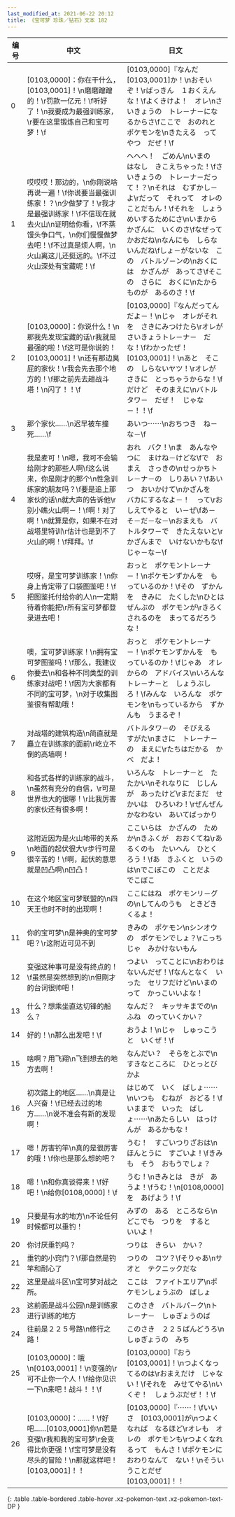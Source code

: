 ```yaml
---
last_modified_at: 2021-06-22 20:12
title: 《宝可梦 珍珠／钻石》文本 182
---
```

| 编号 | 中文 | 日文 |
| ---- | ---- | ---- |
| 0 | [0103,0000]：你在干什么，[0103,0001]！\n磨磨蹭蹭的！\r罚款一亿元！\f听好了！\n我要成为最强训练家，\r要在这里锻炼自己和宝可梦！\f | [0103,0000]『なんだ　[0103,0001]か！\nおそいぞ！\rばっきん　１おくえん　な！\fよくきけよ！　オレ\nさいきょうの　トレ－ナ－になるからさ\fここで　おのれと　ポケモンを\nきたえる　って　やつ　だぜ！\f |
| 1 | 哎哎哎！那边的，\n你刚说啥再说一遍！\f你说要当最强训练家！？\n少做梦了！\r我才是最强训练家！\f不信现在就去火山\n证明给你看，\f不蒸馒头争口气，\n你们慢慢做梦去吧！\f不过真是烦人啊，\n火山离这儿还挺远的。\f不过火山深处有宝藏呢！\f | ヘヘヘ！　ごめん\nいまの　はなし　きこえちゃった！\fさいきょうの　トレ－ナ－だって！？\nそれは　むずかし－よ\rだって　それって　オレのことだもん！\fそれを　しょうめいするためにさ\nいまから　かざんに　いくのさ\fなぜって　かおだね\nなんにも　しらないんだね\fしょ－がないな　この　バトルゾ－ンの\nおくには　かざんが　あってさ\fそこの　さらに　おくに\nたからものが　あるのさ！\f |
| 2 | [0103,0000]：你说什么！\n那我先发现宝藏的话\r我就是最强的啦！\f这可是你说的！[0103,0001]！\n还有那边臭屁的家伙！\r我会先去那个地方的！\f那之前先去趟战斗塔！\n闪了！！\f | [0103,0000]『なんだってんだよ－！\nじゃ　オレがそれを　さきにみつけたら\rオレが　さいきょうトレ－ナ－　だな！\fわかったぜ！　[0103,0001]！\nあと　そこの　しらないヤツ！\rオレが　さきに　とっちゃうからな！\fだけど　そのまえに\nバトルタワ－　だぜ！　じゃな－！！\f |
| 3 | 那个家伙……\n迟早被车撞死……\f | あいつ⋯⋯\nおちつき　ね－な－\f |
| 4 | 我是麦可！\n嗯，我可不会输给刚才的那些人啊\f这么说来，你是刚才的那个\n性急训练家的朋友吗？\f要是追上那家伙的话\n就大声的告诉他\r别小瞧火山啊－！\f啊！对了啊！\n就算是你，如果不在对战塔里特训\r估计也是到不了火山的啊！\f拜拜。\f | おれ　バク！\nま　あんなやつに　まけね－けどな\fで　おまえ　さっきの\nせっかちトレ－ナ－の　しりあい？\fあいつ　おいかけて\nかざんを　バカにするなよ－！　って\rおしえてやると　い－ぜ\fあ－　そ－だ－な－\nおまえも　バトルタワ－で　きたえないと\rかざんまで　いけないかもな\fじゃ－な－\f |
| 5 | 哎呀，是宝可梦训练家！\n你身上肯定带了口袋图鉴吧！\f把图鉴托付给你的人\n一定期待着你能把\r所有宝可梦都登录进去吧！ | おっと　ポケモントレ－ナ－！\nポケモンずかんを　もっているのか！\fその　ずかんを　きみに　たくした\nひとは　ぜんぶの　ポケモンが\rきろくされるのを　まってるだろうな！ |
| 6 | 噢，宝可梦训练家！\n拥有宝可梦图鉴吗！\f那么，我建议你要去\n和各种不同类型的训练家对战吧！\f因为大家都有不同的宝可梦，\n对于收集图鉴很有帮助哦！ | おっと　ポケモントレ－ナ－！\nポケモンずかんを　もっているのか！\fじゃあ　オレからの　アドバイス\nいろんな　トレ－ナ－と　しょうぶしろ！\fみんな　いろんな　ポケモンを\nもっているから　ずかんも　うまるぞ！ |
| 7 | 对战塔的建筑构造\n简直就是矗立在训练家的面前\r屹立不倒的高墙啊！ | バトルタワ－の　そびえる　すがた\nまさに　トレ－ナ－の　まえに\rたちはだかる　かべ　だよ！ |
| 8 | 和各式各样的训练家的战斗，\n虽然有充分的自信，\r可是世界也大的很哪！\r比我厉害的家伙还有很多啊！ | いろんな　トレ－ナ－と　たたかい\nそれなりに　じしんが　あったけど\rまだまだ　せかいは　ひろいわ！\rぜんぜん　かなわない　あいてばっかり |
| 9 | 这附近因为是火山地带的关系\n地面的起伏很大\r步行可是很辛苦的！\f啊，起伏的意思就是凹凸啊\n凹凸！ | ここいらは　かざんの　ためか\nきふくが　おおくてね\rあるくのも　たいへん　ひとくろう！\fあ　きふくと　いうのは\nでこぼこの　ことだよ　でこぼこ |
| 10 | 在这个地区宝可梦联盟的\n四天王也时不时的出现啊！ | ここにはね　ポケモンリ－グの\nしてんのうも　ときどき　くるよ！ |
| 11 | 你的宝可梦\n是神奥的宝可梦吧？\r这附近可见不到 | きみの　ポケモン\nシンオウの　ポケモンでしょ？\rこっちじゃ　みかけないもん |
| 12 | 变强这种事可是没有终点的！\f虽然是突然想到的\n但刚才的台词很帅吧！ | つよい　ってことに\nおわりは　ないんだぜ！\fなんとなく　いった　セリフだけど\nいまのって　かっこいいよな！ |
| 13 | 什么？想乘坐直达切锋的船么？ | なんだ？　キッサキまでの\nふね　のっていくかい？ |
| 14 | 好的！\n那么出发吧！\f | おうよ！\nじゃ　しゅっこうと　いくぜ！\f |
| 15 | 啥啊？用飞翔\n飞到想去的地方去啊！ | なんだい？　そらをとぶで\nすきなところに　ひとっとび　かよ |
| 16 | 初次踏上的地区……\n真是让人兴奋！\f已经去过的地方……\n说不准会有新的发现啊！ | はじめて　いく　ばしょ⋯⋯\nいつも　むねが　おどる！\fいままで　いった　ばしょ⋯⋯\nあたらしい　はっけんが　あるかもな！ |
| 17 | 嗯！厉害钓竿\n真的是很厉害的哦！\f你也是那么想的吧？ | うむ！　すごいつりざおは\nほんとうに　すごいよ！\fきみも　そう　おもうでしょ？ |
| 18 | 嗯！\n和你真谈得来！\f好吧！\n给你[0108,0000]！\f | うむ！\nきみとは　きが　あうよ！\fうむ！\n[0108,0000]を　あげよう！\f |
| 19 | 只要是有水的地方\n不论任何时候都可以垂钓！ | みずの　ある　ところなら\nどこでも　つりを　すると　いいよ！ |
| 20 | 你讨厌垂钓吗？ | つりは　きらい　かい？ |
| 21 | 垂钓的小窍门？\f那自然是钓竿和耐心了 | つりの　コツ？\fそりゃあ\nサオと　テクニックだな |
| 22 | 这里是战斗区\n宝可梦对战之所。 | ここは　ファイトエリア\nポケモンしょうぶの　ばしょ |
| 23 | 这前面是战斗公园\n是训练家进行训练的地方 | このさき　バトルパ－ク\nトレ－ナ－　しゅぎょうのば |
| 24 | 往前是２２５号路\n修行之路！ | このさき　２２５ばんどうろ\nしゅぎょうの　みち |
| 25 | [0103,0000]：哦\n[0103,0001]！\n变强的\r可不止你一个人！\f给你见识一下\n来吧！战斗！！\f | [0103,0000]『おう　[0103,0001]！\nつよくなってるのは\rおまえだけ　じゃない！\fそれを　みせてやる\nいくぞ！　しょうぶだぜ！！\f |
| 26 | [0103,0000]：……！\f好吧……[0103,0001]你\n若是变强\r我和我的宝可梦\r会变得比你更强！\f宝可梦是没有尽头的冒险！\n那就这样吧！[0103,0001]！！ | [0103,0000]『⋯⋯！\fいいさ　[0103,0001]が\nつよくなれば　なるほど\rオレも　オレの　ポケモンも\rつよくなれるって　もんさ！\fポケモンに　おわりなんて　ない！\nそういうことだぜ　[0103,0001]！！ |
{: .table .table-bordered .table-hover .xz-pokemon-text .xz-pokemon-text-DP }
